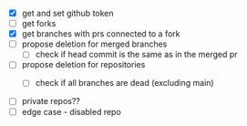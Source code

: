 - [x] get and set github token
- [ ] get forks
- [x] get branches with prs connected to a fork
- [ ] propose deletion for merged branches
  - [ ] check if head commit is the same as in the merged pr
- [ ] propose deletion for repositories
  - [ ] check if all branches are dead (excluding main)


- [ ] private repos??
- [ ] edge case - disabled repo

